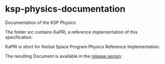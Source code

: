 ksp-physics-documentation
=========================

Documentation of the KSP Physics

The folder src contains KaPRI, a reference implementation of this
specification.

KaPRI is short for Kerbal Space Program Physics Reference Implementation.

The resulting Document is available in the [release secion](https://github.com/mhoram-kerbin/ksp-physics-documentation/releases):
